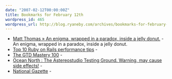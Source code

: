 ```yaml
---
date: "2007-02-12T00:00:00Z"
title: Bookmarks for February 12th
wordpress_id: 465
wordpress_url: http://blog.ryaneby.com/archives/bookmarks-for-february-12th/
---
```

<ul>
<li><a href="http://iammattthomas.com/">Matt Thomas » An enigma, wrapped in a paradox, inside a jelly donut.</a> - An enigma, wrapped in a paradox, inside a jelly donut.</li>
<li><a href="http://www.antoniocangiano.com/articles/2007/02/10/top-10-ruby-on-rails-performance-tips">Top 10 Ruby on Rails performance tips</a> - </li>
<li><a href="http://docs.google.com/View?docid=dhgq7pc8_3cgjfz4">The GTD Mastery 100</a> - </li>
<li><a href="http://astereostudio.com/on/">Ocean North : The Astereostudio Testing Ground. Warning, may cause side effects!</a> - </li>
<li><a href="http://nationalgazette.org/">National Gazette</a> - </li>

</ul>
